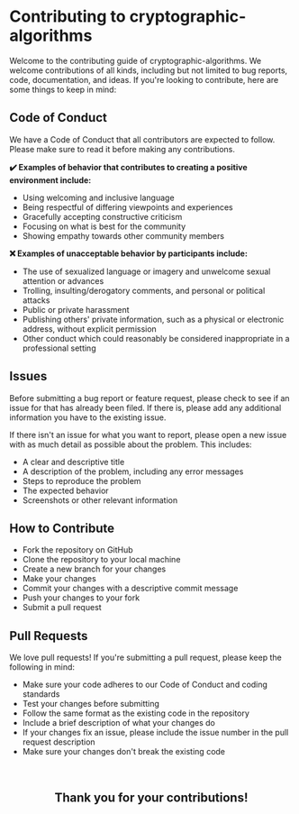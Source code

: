 # Contributing to cryptographic-algorithms

Welcome to the contributing guide of cryptographic-algorithms. We welcome contributions of all kinds, including but not limited to bug reports, code, documentation, and ideas. If you're looking to contribute, here are some things to keep in mind:

## Code of Conduct

We have a Code of Conduct that all contributors are expected to follow. Please make sure to read it before making any contributions.

**✔️ Examples of behavior that contributes to creating a positive environment include:**

+ Using welcoming and inclusive language
+ Being respectful of differing viewpoints and experiences
+ Gracefully accepting constructive criticism
+ Focusing on what is best for the community
+ Showing empathy towards other community members

**❌ Examples of unacceptable behavior by participants include:**

+ The use of sexualized language or imagery and unwelcome sexual attention or advances
+ Trolling, insulting/derogatory comments, and personal or political attacks
+ Public or private harassment
+ Publishing others' private information, such as a physical or electronic address, without explicit permission
+ Other conduct which could reasonably be considered inappropriate in a professional setting

## Issues

Before submitting a bug report or feature request, please check to see if an issue for that has already been filed. If there is, please add any additional information you have to the existing issue.

If there isn't an issue for what you want to report, please open a new issue with as much detail as possible about the problem. This includes:

- A clear and descriptive title
- A description of the problem, including any error messages
- Steps to reproduce the problem
- The expected behavior
- Screenshots or other relevant information

## How to Contribute
+ Fork the repository on GitHub
+ Clone the repository to your local machine
+ Create a new branch for your changes
+ Make your changes
+ Commit your changes with a descriptive commit message
+ Push your changes to your fork
+ Submit a pull request

## Pull Requests

We love pull requests! If you're submitting a pull request, please keep the following in mind:

- Make sure your code adheres to our Code of Conduct and coding standards
- Test your changes before submitting
- Follow the same format as the existing code in the repository
- Include a brief description of what your changes do
- If your changes fix an issue, please include the issue number in the pull request description
- Make sure your changes don't break the existing code

<br>
<h2 align="center">Thank you for your contributions!</h2>




<!-- Contributing to the Cryptographic Algorithms Repository

Thank you for considering contributing to this repository! We welcome contributions of all kinds, including but not limited to bug reports, code, documentation, and ideas.

How to Contribute
Fork the repository on GitHub
Clone the repository to your local machine
Create a new branch for your changes
Make your changes
Commit your changes with a descriptive commit message
Push your changes to your fork
Submit a pull request
Code of Conduct
This project adheres to the Contributor Covenant code of conduct. By participating, you are expected to uphold this code. Please report unacceptable behavior to [INSERT EMAIL].

Reporting Bugs
Before creating bug reports, please check the existing issues. If you find your problem in the list, please don't create a new one, but leave a comment under the existing issue instead. 

To report a bug, please use the bug report template provided in the repository.

Suggesting Enhancements
To suggest an enhancement, please use the enhancement template provided in the repository.

Code Reviews
All submissions, including submissions by project members, require review. We use GitHub pull requests for this purpose. Consult GitHub Help for more information on using pull requests.

Recognition
All contributors will be recognized in the CONTRIBUTORS.md file in the repository.

Licensing
By contributing to this repository, you agree that your contributions will be licensed under the repository's LICENSE. -->
